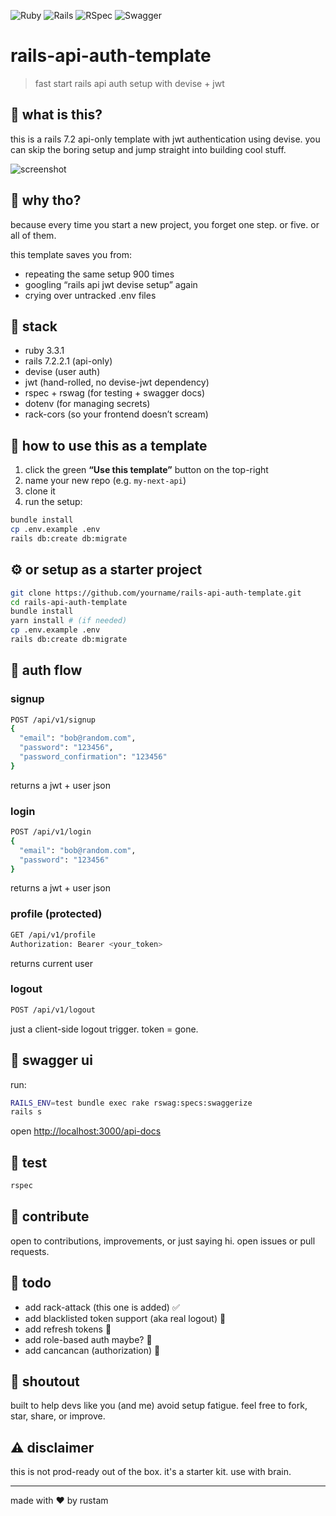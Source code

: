 ![Ruby](https://img.shields.io/badge/ruby-3.3.1-red)
![Rails](https://img.shields.io/badge/rails-7.2.2.1-red)
![RSpec](https://img.shields.io/badge/tested%20with-rspec-blue)
![Swagger](https://img.shields.io/badge/docs-swagger-yellow)

# rails-api-auth-template

> fast start rails api auth setup with devise + jwt

## 🚀 what is this?

this is a rails 7.2 api-only template with jwt authentication using devise.
you can skip the boring setup and jump straight into building cool stuff.

![screenshot](https://github.com/user-attachments/assets/278b23fd-46d0-4085-9170-45a8da140e6f)

## 🧠 why tho?

because every time you start a new project, you forget one step.
or five.
or all of them.

this template saves you from:

* repeating the same setup 900 times
* googling “rails api jwt devise setup” again
* crying over untracked .env files

## 🔧 stack

* ruby 3.3.1
* rails 7.2.2.1 (api-only)
* devise (user auth)
* jwt (hand-rolled, no devise-jwt dependency)
* rspec + rswag (for testing + swagger docs)
* dotenv (for managing secrets)
* rack-cors (so your frontend doesn’t scream)

## 🧪 how to use this as a template

1. click the green **“Use this template”** button on the top-right
2. name your new repo (e.g. `my-next-api`)
3. clone it
4. run the setup:

```bash
bundle install
cp .env.example .env
rails db:create db:migrate
```

## ⚙️ or setup as a starter project

```bash
git clone https://github.com/yourname/rails-api-auth-template.git
cd rails-api-auth-template
bundle install
yarn install # (if needed)
cp .env.example .env
rails db:create db:migrate
```

## 🔐 auth flow

### signup

```bash
POST /api/v1/signup
{
  "email": "bob@random.com",
  "password": "123456",
  "password_confirmation": "123456"
}
```

returns a jwt + user json

### login

```bash
POST /api/v1/login
{
  "email": "bob@random.com",
  "password": "123456"
}
```

returns a jwt + user json

### profile (protected)

```bash
GET /api/v1/profile
Authorization: Bearer <your_token>
```

returns current user

### logout

```bash
POST /api/v1/logout
```

just a client-side logout trigger. token = gone.

## 📖 swagger ui

run:

```bash
RAILS_ENV=test bundle exec rake rswag:specs:swaggerize
rails s
```

open [http://localhost:3000/api-docs](http://localhost:3000/api-docs)

## 🧪 test

```bash
rspec
```

## 🤝 contribute

open to contributions, improvements, or just saying hi.
open issues or pull requests.

## 🧼 todo

* add rack-attack (this one is added) ✅
* add blacklisted token support (aka real logout) 🫷
* add refresh tokens 🫷
* add role-based auth maybe? 🫷
* add cancancan (authorization) 🫷

## 📢 shoutout

built to help devs like you (and me) avoid setup fatigue.
feel free to fork, star, share, or improve.

## ⚠️ disclaimer

this is not prod-ready out of the box. it's a starter kit.
use with brain.

---

made with ♥ by rustam
